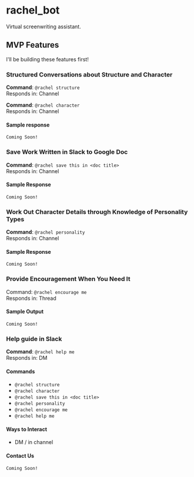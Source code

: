 # rachel_bot
Virtual screenwriting assistant.

## MVP Features

I'll be building these features first!

### Structured Conversations about Structure and Character

**Command**: `@rachel structure`  
Responds in: Channel


**Command**: `@rachel character`  
Responds in: Channel

#### Sample response

``` shell
Coming Soon!
```

### Save Work Written in Slack to Google Doc

**Command**: `@rachel save this in <doc title>`  
Responds in: Channel

#### Sample Response

``` shell
Coming Soon!
```

### Work Out Character Details through Knowledge of Personality Types

**Command**: `@rachel personality`  
Responds in: Channel

#### Sample Response

``` shell
Coming Soon!
```

### Provide Encouragement When You Need It

Command: `@rachel encourage me`  
Responds in: Thread

#### Sample Output

``` shell
Coming Soon!
```

### Help guide in Slack

**Command**: `@rachel help me`  
Responds in: DM

#### Commands
  - `@rachel structure`
  - `@rachel character`
  - `@rachel save this in <doc title>`
  - `@rachel personality`
  - `@rachel encourage me`
  - `@rachel help me`

#### Ways to Interact
  - DM / in channel

#### Contact Us

``` shell
Coming Soon!
```
